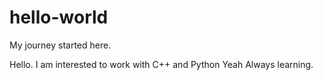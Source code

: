 # hello-world
My journey started here.

Hello. I am interested to work with C++ and Python
Yeah
Always learning.
